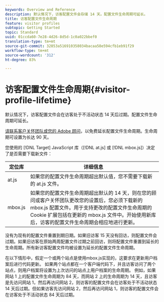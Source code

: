 ```yaml
---
keywords: Overview and Reference
description: 默认情况下，访客配置文件会存储 14 天。配置文件生命周期可延长。
title: 访客配置文件生命周期
feature: visitor profiles
subtopic: Getting Started
topic: Standard
uuid: 01ccda60-7e28-4d26-8d5d-1c0a022bbef0
translation-type: tm+mt
source-git-commit: 32853a516910358034bacaa58e594cfb1eb91f29
workflow-type: tm+mt
source-wordcount: '312'
ht-degree: 83%

---
```



# 访客配置文件生命周期{#visitor-profile-lifetime}

默认情况下，访客配置文件会在访客处于不活动状态 14 天后过期。配置文件生命周期可延长。

[请联系客户关怀团队或您的 Adobe 顾问](../../cmp-resources-and-contact-information.md#reference_ACA3391A00EF467B87930A450050077C)，以免费延长配置文件生命周期。生命周期可设置为长达 90 天。

您使用的 [!DNL Target] JavaScript 库（[!DNL at.js] 或 [!DNL mbox.js]）决定了是否需要下载新文件：

| 定位库 | 详细信息 |
|--- |--- |
| at.js | 如果您的配置文件生命周期超出默认值，您不需要下载新的 at.js 文件。 |
| mbox.js | 如果您的配置文件生命周期超出默认的 14 天，则在您的顾问或客户关怀团队更改您的设置后，您必须下载新的 mbox.js 配置文件。用于支持更改的配置文件生命周期的 Cookie 扩展包括在更新的 mbox.js 文件中。开始使用新库后，访客的配置文件生命周期会相应地进行更新。 |

没有为现有的配置文件重置到期日期。如果旧访客 15 天没有回访，则配置文件会过期。如果旧访客在原始两周配置文件过期之前回访，则将配置文件重置到延长的生命周期。所有新访客配置文件均被设置为延长的配置文件生命周期。

在以下情形中，假定一个或两个站点是使用mbox.js实现的，这要求在更新用户档案后进行代码更新。 如果两个站点都在一个客户端代码下，并且访客访问了两个站点，则用户档案将设置为上次访问的站点上用户档案的生命周期。 例如，如果网站 1 上的配置文件生命周期为 84 天，而网站 2 上的生命周期为 14 天，且访客是先访问网站 1，然后再访问网站 2，则访客的配置文件会在访客处于不活动状态 14 天后过期。但如果访客先访问网站 2，然后再访问网站 1，则访客的配置文件会在访客处于不活动状态 84 天后过期。

